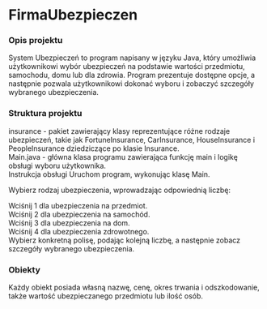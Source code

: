 # FirmaUbezpieczen
### Opis projektu
System Ubezpieczeń to program napisany w języku Java, który umożliwia użytkownikowi wybór ubezpieczeń na podstawie wartości przedmiotu, samochodu, domu lub dla zdrowia. Program prezentuje dostępne opcje, a następnie pozwala użytkownikowi dokonać wyboru i zobaczyć szczegóły wybranego ubezpieczenia.

### Struktura projektu
insurance - pakiet zawierający klasy reprezentujące różne rodzaje ubezpieczeń, takie jak FortuneInsurance, CarInsurance, HouseInsurance i PeopleInsurance dziedziczące po klasie Insurance. <br>
Main.java - główna klasa programu zawierająca funkcję main i logikę obsługi wyboru użytkownika. <br>
Instrukcja obsługi
Uruchom program, wykonując klasę Main.

Wybierz rodzaj ubezpieczenia, wprowadzając odpowiednią liczbę:

Wciśnij 1 dla ubezpieczenia na przedmiot. <br>
Wciśnij 2 dla ubezpieczenia na samochód. <br>
Wciśnij 3 dla ubezpieczenia na dom. <br>
Wciśnij 4 dla ubezpieczenia zdrowotnego. <br>
Wybierz konkretną polisę, podając kolejną liczbę, a następnie zobacz szczegóły wybranego ubezpieczenia.

### Obiekty
Każdy obiekt posiada własną nazwę, cenę, okres trwania i odszkodowanie, także wartość ubezpieczanego przedmiotu lub ilość osób.
